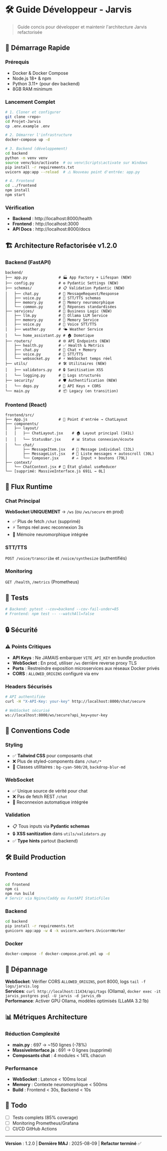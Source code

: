 # 🛠️ Guide Développeur - Jarvis

> Guide concis pour développer et maintenir l'architecture Jarvis refactorisée

## 🚀 Démarrage Rapide

### Prérequis
- Docker & Docker Compose
- Node.js 18+ & npm
- Python 3.11+ (pour dev backend)
- 8GB RAM minimum

### Lancement Complet
```bash
# 1. Cloner et configurer
git clone <repo>
cd Projet-Jarvis
cp .env.example .env

# 2. Démarrer l'infrastructure
docker-compose up -d

# 3. Backend (développement)
cd backend
python -m venv venv
source venv/bin/activate  # ou venv\Scripts\activate sur Windows
pip install -r requirements.txt
uvicorn app:app --reload  # ⚠️ Nouveau point d'entrée: app.py

# 4. Frontend
cd ../frontend
npm install
npm start
```

### Vérification
- **Backend** : http://localhost:8000/health
- **Frontend** : http://localhost:3000
- **API Docs** : http://localhost:8000/docs

## 🏗️ Architecture Refactorisée v1.2.0

### Backend (FastAPI)
```
backend/
├── app.py              # 🏭 App Factory + Lifespan (NEW)
├── config.py           # ⚙️ Pydantic Settings (NEW)
├── schemas/            # 📋 Validation Pydantic (NEW)
│   ├── chat.py         # 💬 MessageRequest/Response
│   ├── voice.py        # 🎤 STT/TTS schemas
│   ├── memory.py       # 🧠 Memory neuromorphique  
│   └── common.py       # 🔧 Réponses standardisées
├── services/           # 🎯 Business Logic (NEW)
│   ├── llm.py          # 🤖 Ollama LLM Service
│   ├── memory.py       # 🧠 Memory Service
│   ├── voice.py        # 🎤 Voice STT/TTS
│   ├── weather.py      # 🌤️ Weather Service
│   └── home_assistant.py # 🏠 Domotique
├── routers/            # 🌐 API Endpoints (NEW)
│   ├── health.py       # ✅ Health & Metrics
│   ├── chat.py         # 💬 Chat + Memory
│   ├── voice.py        # 🎤 STT/TTS
│   └── websocket.py    # ⚡ WebSocket temps réel
├── utils/              # 🛠️ Utilitaires (NEW)
│   ├── validators.py   # 🔒 Sanitisation XSS
│   └── logging.py      # 📝 Logs structurés
├── security/           # 🛡️ Authentification (NEW)
│   └── deps.py         # 🔑 API Keys + CORS
└── main.py             # 📦 Legacy (en transition)
```

### Frontend (React)
```
frontend/src/
├── App.js              # 🎯 Point d'entrée → ChatLayout
├── components/
│   ├── layout/
│   │   ├── ChatLayout.jsx    # 🏠 Layout principal (141L)
│   │   └── StatusBar.jsx     # 📊 Status connexion/écoute
│   └── chat/
│       ├── MessageItem.jsx   # 💬 Message individuel (33L)
│       ├── MessageList.jsx   # 📜 Liste messages + autoscroll (30L)
│       └── Composer.jsx      # ✍️ Input + boutons (79L)
├── context/
│   └── ChatContext.jsx # 🧠 État global useReducer
└── [supprimé: MassiveInterface.js 691L → 0L]
```

## 🔄 Flux Runtime

### Chat Principal
**WebSocket UNIQUEMENT** → `/ws` (ou `/ws/secure` en prod)
- ✅ Plus de fetch `/chat` (supprimé)
- ⚡ Temps réel avec reconnexion 3s
- 🧠 Mémoire neuromorphique intégrée

### STT/TTS  
`POST /voice/transcribe` et `/voice/synthesize` (authentifiés)

### Monitoring
`GET /health`, `/metrics` (Prometheus)

## 🧪 Tests

```bash
# Backend: pytest --cov=backend --cov-fail-under=85
# Frontend: npm test -- --watchAll=false
```

## 🔒 Sécurité

### ⚠️ Points Critiques
- **API Keys** : Ne JAMAIS embarquer `VITE_API_KEY` en bundle production
- **WebSocket** : En prod, utiliser `/ws` derrière reverse proxy TLS
- **Ports** : Restreindre exposition microservices aux réseaux Docker privés
- **CORS** : `ALLOWED_ORIGINS` configuré via env

### Headers Sécurisés
```bash
# API authentifiée
curl -H "X-API-Key: your-key" http://localhost:8000/chat/secure

# WebSocket sécurisé  
ws://localhost:8000/ws/secure?api_key=your-key
```

## 🎨 Conventions Code

### Styling
- ✅ **Tailwind CSS** pour composants chat
- ❌ Plus de styled-components dans `/chat/*`
- 🎨 Classes utilitaires : `bg-cyan-500/20`, `backdrop-blur-md`

### WebSocket  
- ✅ Unique source de vérité pour chat
- ❌ Pas de fetch REST `/chat`
- 🔄 Reconnexion automatique intégrée

### Validation
- 📋 Tous inputs via **Pydantic schemas**
- 🔒 **XSS sanitization** dans `utils/validators.py`
- ✅ **Type hints** partout (backend)

## 🛠️ Build Production

### Frontend
```bash
cd frontend
npm ci
npm run build
# Servir via Nginx/Caddy ou FastAPI StaticFiles
```

### Backend  
```bash
cd backend
pip install -r requirements.txt
gunicorn app:app -w 4 -k uvicorn.workers.UvicornWorker
```

### Docker
```bash
docker-compose -f docker-compose.prod.yml up -d
```

## 🚨 Dépannage

**WebSocket**: Vérifier CORS `ALLOWED_ORIGINS`, port 8000, logs `tail -f logs/jarvis.log`  
**Services**: `curl http://localhost:11434/api/tags` (Ollama), `docker exec -it jarvis_postgres psql -U jarvis -d jarvis_db`  
**Performance**: Activer GPU Ollama, modèles optimisés (LLaMA 3.2:1b)

## 📊 Métriques Architecture

### Réduction Complexité
- **main.py** : 697 → ~150 lignes (-78%)
- **MassiveInterface.js** : 691 → 0 lignes (supprimé)
- **Composants chat** : 4 modules < 141L chacun

### Performance
- **WebSocket** : Latence < 100ms local
- **Memory** : Contexte neuromorphique < 500ms
- **Build** : Frontend < 30s, Backend < 10s

## 📝 Todo

- [ ] Tests complets (85% coverage)
- [ ] Monitoring Prometheus/Grafana  
- [ ] CI/CD GitHub Actions

---

**Version** : 1.2.0 | **Dernière MAJ** : 2025-08-09 | **Refactor terminé** ✅